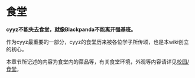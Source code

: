 # 食堂

**cyyz不能失去食堂，就像Blackpanda不能离开强基班。**

作为cyyz最重要的一部分，cyyz的食堂历来被各位学子所传颂，也是本wiki创立的初心。

本章节所记述的内容为食堂内的菜品等，有关食堂环境，外观等内容请详见[校园/食堂](/cyyz-wiki/campus/dinninghall)。